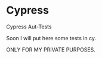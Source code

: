 # Cypress
Cypress Aut-Tests


Soon I will put here some tests in cy.

ONLY FOR MY PRIVATE PURPOSES.
